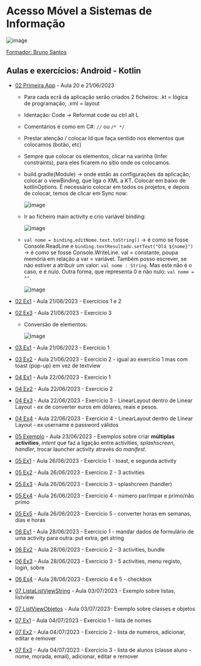 # Acesso Móvel a Sistemas de Informação

![image](https://github.com/RitAmaral/SWAndroid/assets/132366922/bf37c094-0400-4b53-bdd5-b99464870347)

[Formador: Bruno Santos](https://github.com/brunofrs7/Android-Kotlin)

## Aulas e exercícios: Android - Kotlin

- [02 Primeira App](02_PrimeiraAPP_Rita) - Aula 20 e 21/06/2023
    - Para cada ecrã da aplicação serão criados 2 ficheiros: .kt = lógica de programação, .xml = layout
    - Identação: Code -> Reformat code ou ctrl alt L
    - Comentários é como em C#: `//` ou `/* */`
    - Prestar atenção / colocar Id que faça sentido nos elementos que colocamos (botão, etc)
    - Sempre que colocar os elementos, clicar na varinha (Infer constraints), para eles ficarem no sítio onde os colocamos.
    - build.gradle(Module) -> onde estão as configurações da aplicação, colocar o viewBinding, que liga o XML a KT. Colocar em baixo de kotlinOptions. É necessário colocar em todos os projetos, e depois de colocar, temos de clicar em Sync now:
      
      ![image](https://github.com/RitAmaral/SWAndroid/assets/132366922/9835a887-07a1-4eb5-ab3c-193f88497f32)

    - Ir ao ficheiro main activity e crio variável binding:
      
      ![image](https://github.com/RitAmaral/SWAndroid/assets/132366922/820a9c1d-be8d-44f0-9782-832fc2e7401a)

    - `val nome = binding.editNome.text.toString()` -> é como se fosse Console.ReadLine e `binding.textResultado.setText("Olá ${nome}")` -> é como se fosse Console.WriteLine. val = constante, poupa memória em relação a var = variável. Também posso escrever, se não estiver a atribuir um valor: `val nome : String`. Mas este não é o caso, e é nulo. Outra forma, que representa 0 e não nulo: `val nome = ""`.
      
      ![image](https://github.com/RitAmaral/SWAndroid/assets/132366922/c59708ce-3e4c-4737-a2d8-a9dd9f7092ad)
      
- [02 Ex1](02_Ex1) - Aula 21/06/2023 - Exercícios 1 e 2
- [02 Ex3](02_Ex3) - Aula 21/06/2023 - Exercício 3
    - Conversão de elementos:
     
      ![image](https://github.com/RitAmaral/SWAndroid/assets/132366922/d91de8cf-095d-4a2d-925f-51e49b244b55)

- [03 Ex1](03_Ex1) - Aula 21/06/2023 - Exercício 1
- [03 Ex2](03_Ex2) - Aula 21/06/2023 - Exercício 2 - igual ao exercício 1 mas com toast (pop-up) em vez de textview
- [04 Ex1](04_Ex1) - Aula 22/06/2023 - Exercício 1
- [04 Ex2](04_Ex2) - Aula 22/06/2023 - Exercício 2
- [04 Ex3](04_Ex3) - Aula 22/06/2023 - Exercício 3 - LinearLayout dentro de Linear Layout - ex de converter euros em dólares, reais e pesos.
- [04 Ex4](04_Ex4) - Aula 22/06/2023 - Exercício 4 - LinearLayout dentro de Linear Layout - ex username e password válidos
- [05 Exemplo](05_Exemplo) - Aula 23/06/2023 - Exemplos sobre criar **múltiplas activities**, *intent* que faz a ligação entre activities, *splashscreen*, *handler*, trocar launcher activity através do *manifest*.
- [05 Ex1](05_Ex1) - Aula 26/06/2023 - Exercício 1 - toast, e segunda activity
- [05 Ex2](05_Ex2) - Aula 26/06/2023 - Exercício 2 - 3 activities
- [05 Ex3](05_Ex3) - Aula 26/06/2023 - Exercício 3 - splashcreen (handler)
- [05 Ex4](05_Ex4) - Aula 26/06/2023 - Exercício 4 - número par/ímpar e primo/não primo
- [05 Ex5](05_Ex5) - Aula 26/06/2023 - Exercício 5 - converter horas em semanas, dias e horas
- [06 Ex1](06_Ex1) - Aula 28/06/2023 - Exercício 1 - mandar dados de formulário de uma activity para outra: put extra, get string
- [06 Ex2](06_Ex2) - Aula 28/06/2023 - Exercício 2 - 3 activities, bundle
- [06 Ex3](06_Ex3) - Aula 28/06/2023 - Exercício 3 - 5 activities, menu registo, login, sobre
- [06 Ex4](06_Ex4) - Aula 28/06/2023 - Exercício 4 e 5 - checkbox
- [07 ListaListViewString](07_ListaListViewString) - Aula 03/07/2023 - Exemplo sobre listas, listview
- [07 ListViewObjetos](07_ListViewObjetos) - Aula 03/07/2023- Exemplo sobre classes e objetos
- [07 Ex1](07_Ex1) - Aula 04/07/2023 - Exercício 1 - lista de nomes
- [07 Ex2](07_Ex2) - Aula 04/07/2023 - Exercício 2 - lista de numeros, adicionar, editar e remover
- [07 Ex3](07_Ex3) - Aula 04/07/2023 - Exercício 3 - lista de alunos (classe aluno - nome, morada, email), adicionar, editar e remover


